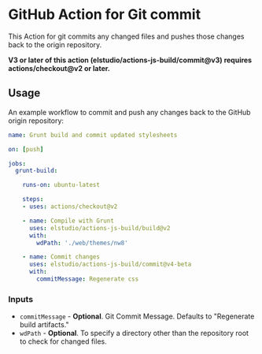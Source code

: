 # GitHub Action for Git commit

This Action for git commits any changed files and pushes those changes back to the origin repository.

**V3 or later of this action (elstudio/actions-js-build/commit@v3) requires actions/checkout@v2 or later.**

## Usage

An example workflow to commit and push any changes back to the GitHub origin repository:


```yaml
name: Grunt build and commit updated stylesheets

on: [push]

jobs:
  grunt-build:

    runs-on: ubuntu-latest

    steps:
    - uses: actions/checkout@v2

    - name: Compile with Grunt
      uses: elstudio/actions-js-build/build@v2
      with:
        wdPath: './web/themes/nw8'

    - name: Commit changes
      uses: elstudio/actions-js-build/commit@v4-beta
      with:
        commitMessage: Regenerate css 
```

### Inputs 

* `commitMessage` - **Optional**. Git Commit Message. Defaults to "Regenerate build artifacts."
* `wdPath` - **Optional**. To specify a directory other than the repository root to check for changed files.


